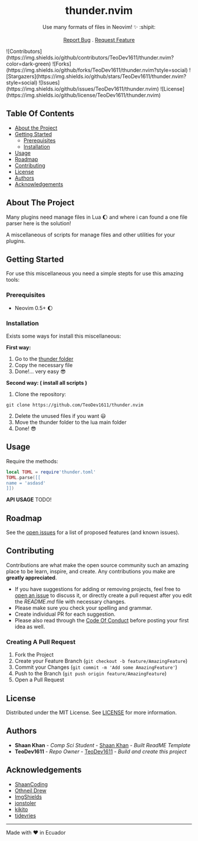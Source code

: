 <br/>
<p align="center">
  <h1 align="center">thunder.nvim</h1>

  <p align="center">
    Use many formats of files in Neovim! ✨ :shipit:
    <br/>
    <br/>
    <a href="https://github.com/TeoDev1611/thunder.nvim/issues">Report Bug</a>
    .
    <a href="https://github.com/TeoDev1611/thunder.nvim/issues">Request Feature</a>
  </p>
  ![Contributors](https://img.shields.io/github/contributors/TeoDev1611/thunder.nvim?color=dark-green) ![Forks](https://img.shields.io/github/forks/TeoDev1611/thunder.nvim?style=social) ![Stargazers](https://img.shields.io/github/stars/TeoDev1611/thunder.nvim?style=social) ![Issues](https://img.shields.io/github/issues/TeoDev1611/thunder.nvim) ![License](https://img.shields.io/github/license/TeoDev1611/thunder.nvim) 
</p>


## Table Of Contents

* [About the Project](#about-the-project)
* [Getting Started](#getting-started)
  * [Prerequisites](#prerequisites)
  * [Installation](#installation)
* [Usage](#usage)
* [Roadmap](#roadmap)
* [Contributing](#contributing)
* [License](#license)
* [Authors](#authors)
* [Acknowledgements](#acknowledgements)

## About The Project

Many plugins need manage files in Lua :moon: and where i can found a one file parser here is the solution!

A miscellaneous of scripts for manage files and other utilities for your plugins.

## Getting Started

For use this miscellaneous you need a simple stepts for use this amazing tools:

### Prerequisites

* Neovim 0.5+ :moon:

### Installation

Exists some ways for install this miscellaneous:

**First way:**
1. Go to the [thunder folder](https://github.com/TeoDev1611/thunder.nvim/tree/main/lua/thunder)
2. Copy the necessary file 
3. Done!... very easy :sunglasses:

**Second way: ( install all scripts )**
1. Clone the repository:
```
git clone https://github.com/TeoDev1611/thunder.nvim
```
2. Delete the unused files if you want :smiley:
3. Move the thunder folder to the lua main folder
4. Done! :sunglasses:

## Usage

Require the methods:
```lua
local TOML = require'thunder.toml'
TOML.parse([[
name = 'asdasd'
]])
```
**API USAGE** 
TODO!

## Roadmap

See the [open issues](https://github.com/TeoDev1611/thunder.nvim/issues) for a list of proposed features (and known issues).

## Contributing

Contributions are what make the open source community such an amazing place to be learn, inspire, and create. Any contributions you make are **greatly appreciated**.
* If you have suggestions for adding or removing projects, feel free to [open an issue](https://github.com/TeoDev1611/thunder.nvim/issues/new) to discuss it, or directly create a pull request after you edit the *README.md* file with necessary changes.
* Please make sure you check your spelling and grammar.
* Create individual PR for each suggestion.
* Please also read through the [Code Of Conduct](https://github.com/TeoDev1611/thunder.nvim/blob/main/CODE_OF_CONDUCT.md) before posting your first idea as well.

### Creating A Pull Request

1. Fork the Project
2. Create your Feature Branch (`git checkout -b feature/AmazingFeature`)
3. Commit your Changes (`git commit -m 'Add some AmazingFeature'`)
4. Push to the Branch (`git push origin feature/AmazingFeature`)
5. Open a Pull Request

## License

Distributed under the MIT License. See [LICENSE](https://github.com/TeoDev1611/thunder.nvim/blob/main/LICENSE.md) for more information.

## Authors

* **Shaan Khan** - *Comp Sci Student* - [Shaan Khan](https://github.com/ShaanCoding/) - *Built ReadME Template*
* **TeoDev1611** - *Repo Owner* - [TeoDev1611](https://github.com/TeoDev1611) - *Build and create this project*

## Acknowledgements

* [ShaanCoding](https://github.com/ShaanCoding/)
* [Othneil Drew](https://github.com/othneildrew/Best-README-Template)
* [ImgShields](https://shields.io/)
* [jonstoler](https://github.com/jonstoler/lua-toml)
* [kikito](https://github.com/kikit/inspect.lua)
* [tjdevries](https://github.com/tjdevries/vlog.nvim)

---
Made with :heart: in Ecuador
